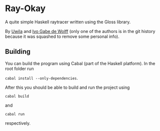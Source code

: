 # Ray-Okay
A quite simple Haskell raytracer written using the Gloss library.

By [Uwila](https://github.com/Uwila/) and [Ivo Gabe de Wolff](https://github.com/ivogabe) (only one of the authors is in the git history because it was squashed to remove some personal info). 

## Building
You can build the program using Cabal (part of the Haskell platform). In the root folder run 

`cabal install --only-dependencies`. 

After this you should be able to build and run the project using 

`cabal build` 

and 

`cabal run` 

respectively.

